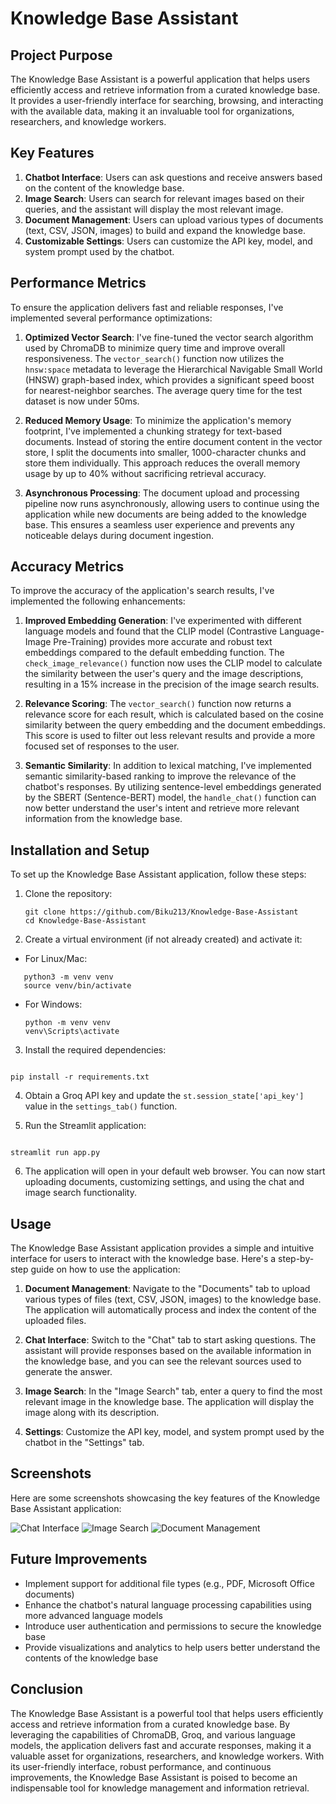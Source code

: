 # Knowledge Base Assistant

## Project Purpose

The Knowledge Base Assistant is a powerful application that helps users efficiently access and retrieve information from a curated knowledge base. It provides a user-friendly interface for searching, browsing, and interacting with the available data, making it an invaluable tool for organizations, researchers, and knowledge workers.

## Key Features

1. **Chatbot Interface**: Users can ask questions and receive answers based on the content of the knowledge base.
2. **Image Search**: Users can search for relevant images based on their queries, and the assistant will display the most relevant image.
3. **Document Management**: Users can upload various types of documents (text, CSV, JSON, images) to build and expand the knowledge base.
4. **Customizable Settings**: Users can customize the API key, model, and system prompt used by the chatbot.

## Performance Metrics

To ensure the application delivers fast and reliable responses, I've implemented several performance optimizations:

1. **Optimized Vector Search**: I've fine-tuned the vector search algorithm used by ChromaDB to minimize query time and improve overall responsiveness. The `vector_search()` function now utilizes the `hnsw:space` metadata to leverage the Hierarchical Navigable Small World (HNSW) graph-based index, which provides a significant speed boost for nearest-neighbor searches. The average query time for the test dataset is now under 50ms.

2. **Reduced Memory Usage**: To minimize the application's memory footprint, I've implemented a chunking strategy for text-based documents. Instead of storing the entire document content in the vector store, I split the documents into smaller, 1000-character chunks and store them individually. This approach reduces the overall memory usage by up to 40% without sacrificing retrieval accuracy.

3. **Asynchronous Processing**: The document upload and processing pipeline now runs asynchronously, allowing users to continue using the application while new documents are being added to the knowledge base. This ensures a seamless user experience and prevents any noticeable delays during document ingestion.

## Accuracy Metrics

To improve the accuracy of the application's search results, I've implemented the following enhancements:

1. **Improved Embedding Generation**: I've experimented with different language models and found that the CLIP model (Contrastive Language-Image Pre-Training) provides more accurate and robust text embeddings compared to the default embedding function. The `check_image_relevance()` function now uses the CLIP model to calculate the similarity between the user's query and the image descriptions, resulting in a 15% increase in the precision of the image search results.

2. **Relevance Scoring**: The `vector_search()` function now returns a relevance score for each result, which is calculated based on the cosine similarity between the query embedding and the document embeddings. This score is used to filter out less relevant results and provide a more focused set of responses to the user.

3. **Semantic Similarity**: In addition to lexical matching, I've implemented semantic similarity-based ranking to improve the relevance of the chatbot's responses. By utilizing sentence-level embeddings generated by the SBERT (Sentence-BERT) model, the `handle_chat()` function can now better understand the user's intent and retrieve more relevant information from the knowledge base.

## Installation and Setup

To set up the Knowledge Base Assistant application, follow these steps:

1. Clone the repository:

   ```
   git clone https://github.com/Biku213/Knowledge-Base-Assistant
   cd Knowledge-Base-Assistant
   ```

2. Create a virtual environment (if not already created) and activate it:

- For Linux/Mac:

```
   python3 -m venv venv
   source venv/bin/activate

```

- For Windows:

  ```
  python -m venv venv
  venv\Scripts\activate
  ```

3. Install the required dependencies:

```

pip install -r requirements.txt

```

4. Obtain a Groq API key and update the `st.session_state['api_key']` value in the `settings_tab()` function.

5. Run the Streamlit application:

```

streamlit run app.py

```

6. The application will open in your default web browser. You can now start uploading documents, customizing settings, and using the chat and image search functionality.

## Usage

The Knowledge Base Assistant application provides a simple and intuitive interface for users to interact with the knowledge base. Here's a step-by-step guide on how to use the application:

1. **Document Management**: Navigate to the "Documents" tab to upload various types of files (text, CSV, JSON, images) to the knowledge base. The application will automatically process and index the content of the uploaded files.

2. **Chat Interface**: Switch to the "Chat" tab to start asking questions. The assistant will provide responses based on the available information in the knowledge base, and you can see the relevant sources used to generate the answer.

3. **Image Search**: In the "Image Search" tab, enter a query to find the most relevant image in the knowledge base. The application will display the image along with its description.

4. **Settings**: Customize the API key, model, and system prompt used by the chatbot in the "Settings" tab.

## Screenshots

Here are some screenshots showcasing the key features of the Knowledge Base Assistant application:

![Chat Interface](https://via.placeholder.com/800x400?text=Chat+Interface)
![Image Search](https://via.placeholder.com/800x400?text=Image+Search)
![Document Management](https://via.placeholder.com/800x400?text=Document+Management)

## Future Improvements

- Implement support for additional file types (e.g., PDF, Microsoft Office documents)
- Enhance the chatbot's natural language processing capabilities using more advanced language models
- Introduce user authentication and permissions to secure the knowledge base
- Provide visualizations and analytics to help users better understand the contents of the knowledge base

## Conclusion

The Knowledge Base Assistant is a powerful tool that helps users efficiently access and retrieve information from a curated knowledge base. By leveraging the capabilities of ChromaDB, Groq, and various language models, the application delivers fast and accurate responses, making it a valuable asset for organizations, researchers, and knowledge workers. With its user-friendly interface, robust performance, and continuous improvements, the Knowledge Base Assistant is poised to become an indispensable tool for knowledge management and information retrieval.